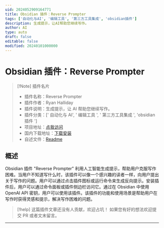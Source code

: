 ```yaml
---
uid: 2024052909164771
title: Obsidian 插件：Reverse Prompter
tags: ['自动化与AI', '编辑工具', '第三方工具集成', 'obsidian插件']
description: 生成提示，让AI帮助您继续写作。
author: AI
type: auto
draft: false
editable: false
modified: 20240101000000
---
```


# Obsidian 插件：Reverse Prompter

> [!Note] 插件名片
> - 插件名称：Reverse Prompter
> - 插件作者：Ryan Halliday
> - 插件说明：生成提示，让 AI 帮助您继续写作。
> - 插件分类：[' 自动化与 AI', ' 编辑工具 ', ' 第三方工具集成 ', 'obsidian 插件 ']
> - 项目地址：[点我访问](https://github.com/ryanhalliday/obsidian-reverse-prompter)
> - 国内下载地址：[下载安装](https://pkmer.cn/products/plugin/pluginMarket/?reverse-prompter)
> - 自述文件：[Readme](https://ghproxy.net/https://raw.githubusercontent.com/ryanhalliday/obsidian-reverse-prompter/main/README.md)

## 概述

Obsidian 插件 "Reverse Prompter" 利用人工智能生成提示，帮助用户克服写作困难。当用户不知道写什么时，该插件可以像一个感兴趣的读者一样，向用户提出关于写作的问题。用户可以通过点击插件图标或运行命令来生成反向提示。安装插件后，用户可以通过命令面板或插件侧边栏访问它。通过在 Obsidian 中使用 OpenAI API 密钥，用户可以使用该插件。该插件的功能和使用场景是帮助用户在写作时获得灵感和提示，解决写作困难的问题。

> [!help]
> 这篇插件文章还没有人贡献，欢迎占坑！
> 如果您有好的想法欢迎提交 PR 或者文末留言。

---



